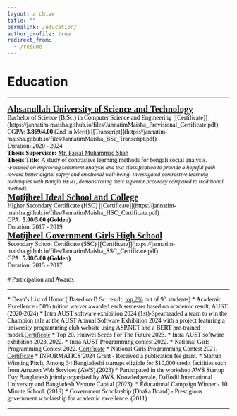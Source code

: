 ```yaml
---
layout: archive
title: ""
permalink: /education/
author_profile: true
redirect_from:
  - /resume
---
```



# Education
<hr>
<span style="font-family:Georgia; color:black;">
<span style="color:black; font-size:20px; font-family:Calisto MT"><b><a href="https://aust.edu" target="_blank">Ahsanullah University of Science and Technology</a></b></span><br/>
Bachelor of Science (B.Sc.) in Computer Science and Engineering [[Certificate]](https://jannatim-maisha.github.io/files/JannatimMaisha_Provisional_Certificate.pdf)<br/>
CGPA: <b>3.869/4.00</b> (2nd in Merit) [[Transcript]](https://jannatim-maisha.github.io/files/JannatimMaisha_BSc_Transcript.pdf) <br/>
Duration: 2020 - 2024 <br/>
<b>Thesis Supervisor:</b> <a style="color:black;" href="https://scholar.google.com/citations?user=su683LQAAAAJ&hl=en">Mr. Faisal Muhammad Shah</a><br/><b>Thesis Title:</b> A study of contrastive learning methods for bengali social analysis.
<br/>
<span style="font-style: italic"><font  size="2">
-Focused on improving sentiment analysis and text classification to provide a hopeful path toward better digital safety and
emotional well-being. Investigated contrastive learning techniques with Bangla BERT, demonstrating their superior accuracy
compared to traditional methods.</font></span><br>

<span style="font-family:Georgia; color:black;">
<span style="color:black; font-size:20px; font-family:Calisto MT"><b><a href="" target="_blank">Motĳheel Ideal School and College</a></b></span><br/>
Higher Secondary Certificate (HSC) [[Certificate]](https://jannatim-maisha.github.io/files/JannatimMaisha_HSC_Certificate.pdf)<br/>
GPA: <b>5.00/5.00 (Golden)</b><br/>
Duration: 2017 - 2019 <br/>
</span>

<span style="font-family:Georgia; color:black;">
<span style="color:black; font-size:20px; font-family:Calisto MT"><b><a href="" target="_blank">Motĳheel Government Girls High School</a></b></span><br/>
Secondary School Certificate (SSC) [[Certificate]](https://jannatim-maisha.github.io/files/JannatimMaisha_SSC_Certificate.pdf)<br/>
GPA: <b>5.00/5.00 (Golden)</b><br/>
Duration: 2015 - 2017 <br/>
</span>
<br/>
# Participation and Awards
<hr>
* Dean’s List of Honor.( Based on B.Sc. result, <a href="https://aust.edu/notice/2348">top 2%</a> out of 93 students)
* Academic Excellence - 50% tuition waiver awarded each semester based on academic result, AUST. (2020-2024)
* Intra AUST software exhibition 2024 (1st)-Spearheaded a team to win the Champion title at the AUST Annual Software Exhibition 2024 with a project featuring a university programming club website using ASP.NET and a BERT pre-trained model.<a href="https://jannatim-maisha.github.github.io/files/sw_cer.pdf">Certificate</a>
* Top 20, Huawei Seeds For The Future 2023.
* Intra AUST software exhibition 2023, 2022.
* Intra AUST Programming contest 2022.
* National Girls Programming Contest 2022. <a href="https://drive.google.com/file/d/1WskwtekgOwxGpmhfWeDb20TALOIJTP8U/view?usp=sharing">Certificate</a>
* National Girls Programming Contest 2021. <a href="https://drive.google.com/file/d/1--XsiV_f94JElfC6CJxF_GCl55HFTbNa/view?usp=sharing">Certificate</a>
* INFORMATICS’2024 Grant - Received a publication fee grant.
* Startup Winning Pitch, Among 34 Bangladeshi startups eligible for $10,000 credit facilities each from Amazon Web Services (AWS).(2023)
* Participated in the workshop AWS Startup Day Bangladesh jointly organized by AWS, Knowledgevale, Daffodil International University and Bangladesh Venture Capital (2023).
* Educational Campaign Winner - 10 Minute School. (2019)
* Government Scholarship (Dhaka Board) - Prestigious government scholarship for academic excellence. (2011)

___________________________________________